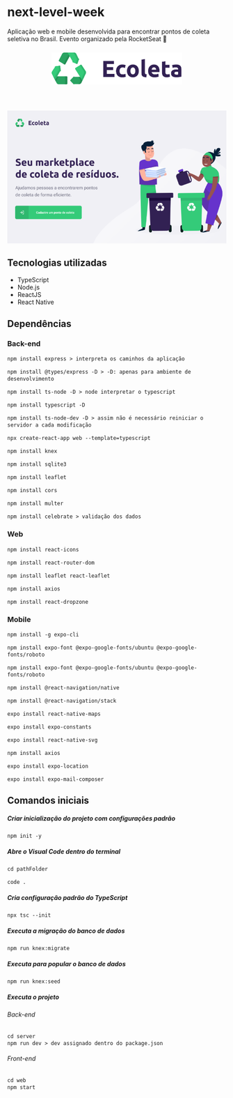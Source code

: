 # next-level-week
Aplicação web e mobile desenvolvida para encontrar pontos de coleta seletiva no Brasil. Evento organizado pela RocketSeat 🚀

<h3 align="center">
    <img alt="Logo" title="#logo" width="300px" src="images/logo.PNG">
    <br><br>
    <br>
</h3>

![alt text](https://github.com/carlaferrarez/next-level-week/blob/master/images/web.png?raw=true)

## Tecnologias utilizadas

- TypeScript
- Node.js
- ReactJS
- React Native

## Dependências

### Back-end

```
npm install express > interpreta os caminhos da aplicação
```
```
npm install @types/express -D > -D: apenas para ambiente de desenvolvimento
```
```
npm install ts-node -D > node interpretar o typescript
```
```
npm install typescript -D
```
```
npm install ts-node-dev -D > assim não é necessário reiniciar o servidor a cada modificação
```
```
npx create-react-app web --template=typescript 
```
```
npm install knex
```
```
npm install sqlite3
```
```
npm install leaflet
```
```
npm install cors
```
```
npm install multer
```
```
npm install celebrate > validação dos dados
```

### Web

```
npm install react-icons
```
```
npm install react-router-dom
```
```
npm install leaflet react-leaflet
```
```
npm install axios
```
```
npm install react-dropzone
```

### Mobile

```
npm install -g expo-cli
```
```
npm install expo-font @expo-google-fonts/ubuntu @expo-google-fonts/roboto
```
```
npm install expo-font @expo-google-fonts/ubuntu @expo-google-fonts/roboto
```
```
npm install @react-navigation/native
```
```
npm install @react-navigation/stack
```
```
expo install react-native-maps
```
```
expo install expo-constants
```
```
expo install react-native-svg
```
```
npm install axios
```
```
expo install expo-location
```
```
expo install expo-mail-composer
```

## Comandos iniciais
##### Criar inicialização do projeto com configurações padrão
```
npm init -y
```
##### Abre o Visual Code dentro do terminal
```
cd pathFolder
```
```
code .
```
##### Cria configuração padrão do TypeScript
```
npx tsc --init
```
##### Executa a migração do banco de dados
```
npm run knex:migrate
```
##### Executa para popular o banco de dados
```
npm run knex:seed
```
##### Executa o projeto
###### Back-end
```
cd server
npm run dev > dev assignado dentro do package.json
```

###### Front-end
```
cd web
npm start
```